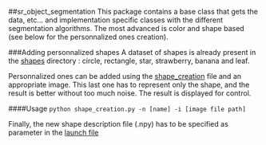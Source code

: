 ##sr_object_segmentation
This package contains a base class that gets the data, etc... and implementation specific classes with the different segmentation algorithms. The most advanced is color and shape based (see below for the personnalized ones creation).

###Adding personnalized shapes
A dataset of shapes is already present in the [shapes](shapes/dataset) directory : circle, rectangle, star, strawberry, banana and leaf. 

Personnalized ones can be added using the [shape_creation](shapes/shape_creation.py) file and an appropriate image. This last one has to represent only the shape, and the result is better without too much noise. The result is displayed for control.

####Usage
`python shape_creation.py -n [name] -i [image file path]`

Finally, the new shape description file (.npy) has to be specified as parameter in the [launch file](sr_object_tracking/launch/tracking.launch)

